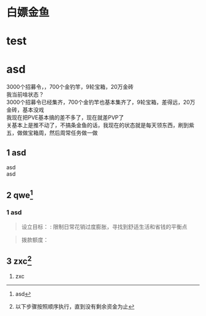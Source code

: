 # 白嫖金鱼



# test

# asd
3000个招募令，，700个金钓竿，9轮宝箱，20万金砖  
我当前啥状态？  
3000个招募令已经集齐，700个金钓竿也基本集齐了，9轮宝箱，差得远，20万金砖，基本没戏  
我现在把PVE基本搞的差不多了，现在就差PVP了  
关基本上是推不动了，不搞条金鱼的话，我现在的状态就是每天领东西，刷到紫五，做做宝箱周，然后周常任务做一做  

## 1 asd
<p>asd<br>asd<p>

## 2 qwe[^1]
[^1]: asd

### 1 asd
> 设立目标：
> : 限制日常花销过度膨胀，寻找到舒适生活和省钱的平衡点

> 拨款额度：
## 3 zxc[^2]
[^2]: 以下步骤按照顺序执行，直到没有剩余资金为止
1. zxc

